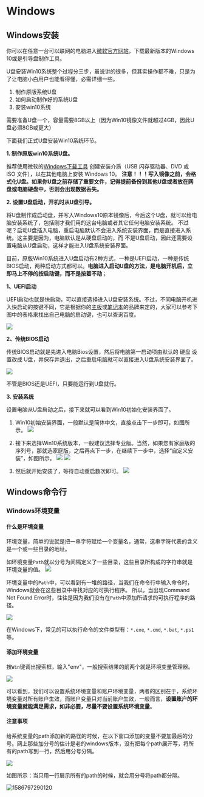 # Windows 

## Windows安装

你可以在任意一台可以联网的电脑进入[微软官方网站](https://www.microsoft.com/zh-cn/software-download/windows10)，下载最新版本的Windows 10或是引导盘制作工具。

U盘安装Win10系统整个过程分三步，虽说讲的很多，但其实操作都不难，只是为了让电脑小白用户也能看得懂，必需详细一些。

1. 制作原版系统U盘
2. 如何启动制作好的系统U盘
3. 安装win10系统

需要准备U盘一个，容量需要8GB以上（因为Win10镜像文件就超过4GB，因此U盘必须8GB或更大）

下面我们正式U盘安装Win10系统环节。

**1. 制作原版win10系统U盘。**

推荐使用微软的[Windows下载工具](https://www.microsoft.com/zh-cn/software-download/windows10)
创建安装介质（USB 闪存驱动器、DVD 或 ISO 文件），以在其他电脑上安装 Windows 10。
**注意！！！写入镜像之前，会格式化U盘。如果你U盘之前存储了重要文件，记得提前备份到其他U盘或者放在网盘或电脑硬盘中，否则会出现数据丢失。**

**2. 设置U盘启动，开机时从U盘引导。**

将U盘制作成启动盘，并写入Windows10原本镜像后，今后这个U盘，就可以给电脑安装系统了，包括刚才我们用的这台电脑或者其它任何电脑安装系统。
不过呢？启动U盘插入电脑，重启电脑默认不会进入系统安装界面，而是直接进入系统。这主要是因为，电脑默认是从硬盘启动的，而 不是U盘启动，因此还需要设置电脑从U盘启动，这样才能进入U盘系统安装界面。

 

目前，原版Win10系统进入U盘启动有2种方式，一种是UEFI启动，一种是传统BIOS启动，两种启动方式都可以。**电脑进入启动U盘的方法，是电脑开机后，立即马上不停的按启动键，而不是按着不动**； 

**1、UEFI启动**

UEFI启动也就是快启动，可以直接选择进入U盘安装系统。不过，不同电脑开机进入快启动的按键不同，它是根据你的[主板](http://www.ityears.com/tags/2771-0.html)或[笔记本](http://www.ityears.com/notebook/)的品牌来定的，大家可以参考下图中的表格来找出自己电脑的启动键，也可以查询百度。

![](windows.assets/image-20200223054837859.png)

**2、传统BIOS启动**

传统BIOS启动就是先进入电脑Bios设置，然后将电脑第一启动项由默认的 硬盘 设置改成 U盘，并保存并退出，之后重启电脑就可以直接进入U盘系统安装界面了。

![](windows.assets/image-20200223054919968.png)



不管是BIOS还是UEFI，只要能运行到U盘就行。

**3. 安装系统**

设置电脑从U盘启动之后，接下来就可以看到Win10初始化安装界面了。

1. Win10初始安装界面，一般默认是简体中文，直接点击下一步即可，如图所示。
![](windows.assets/image-20200223055900256.png)

2. 接下来选择Win10系统版本，一般建议选择专业版。当然，如果您有家庭版的序列号，那就选家庭版，之后再点下一步，在继续下一步中，选择“自定义安装”，如图所示。 
![](windows.assets/image-20200223055929156.png)
![](windows.assets/image-20200223055951151.png)

3. 然后就开始安装了，等待自动重启数次即可。
![](windows.assets/image-20200223061102153.png)

## Windows命令行

### Windows环境变量

#### 什么是环境变量

环境变量，简单的说就是把一串字符赋给一个变量名，通常，这串字符代表的含义是一个或一些目录的地址。

如环境变量``Path``就以分号为间隔定义了一些目录，这些目录所构成的字符串就是环境变量的值。
![](windows.assets/Env_Path.png)

环境变量中的``Path``中，可以看到有一堆的路径，当我们在命令行中输入命令时，Windows就会在这些目录中寻找对应的可执行程序。
所以，当出现Command Not Found Error时，往往是因为我们没有在``Path``中添加所请求的可执行程序的路径。

![](windows.assets/Path_Foo.png)

在Windows下，常见的可以执行命令的文件类型有：``*.exe``, ``*.cmd``, ``*.bat``, ``*.ps1``  等。

#### 添加环境变量

按``Win``键调出搜索框，输入"env"，一般搜索结果的前两个就是环境变量管理器。

![](windows.assets/SetEnv.png)

可以看到，我们可以设置系统环境变量和账户环境变量，两者的区别在于，系统环境变量对所有账户生效，而账户变量只对当前账户生效，一般而言，**设置账户的环境变量就能满足需求，如非必要，尽量不要设置系统环境变量**。

#### 注意事项

给系统变量的path添加新的路径的时候，在以下窗口添加的变量不要加最后的分号。网上那些加分号的估计是老的windows版本，没有把每个path展开写，将所有的path写到一行，然后用分号分隔。

![](windows.assets/1586797143666.png)

如图所示：当只用一行展示所有的path的时候，就会用分号将path都分隔。

![1586797290120](windows.assets/1586797290120.png)	

